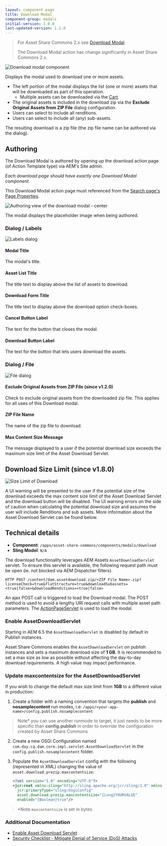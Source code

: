 ```yaml
---
layout: component-page
title: Download Modal
component-group: modals
initial-version: 1.0.0
last-updated-version: 1.2.0
---
```


> For Asset Share Commons 2.x see [Download Modal](../)
>
> The Download Modal action has change significantly in Asset Share Commons 2.x.

![Download modal component](./images/main.png)

Displays the modal used to download one or more assets.

* The left portion of the modal displays the list (one or more) assets that will be downloaded as part of this operation.
    * Multiple assets can be downloaded via the [Cart](../cart/). 
* The original assets is included in the download zip via the **Exclude Original Assets from ZIP File** dialog configuration.
* Users can select to include all renditions.
* Users can select to include all (any) sub-assets.

The resulting download is a zip file (the zip file name can be authored via the dialog).

## Authoring

The Download Modal is authored by opening up the download action page (of Action Template type) via AEM's Site admin. 

*Each download page should have exactly one Download Modal component.*

This Download Modal action page must referenced from the [Search page's Page Properties](../search/#page-properties). 

![Authoring view of the download modal - center](./images/authoring.png)

The modal displays the placeholder image when being authored.

### Dialog / Labels

![Labels dialog](./images/dialog-labels.png)

#### Modal Title

The modal's title.

#### Asset List Title

The title text to display above the list of assets to download.

#### Download Form Title

The title text to display above the download option check-boxes.

#### Cancel Button Label

The text for the button that closes the modal.

#### Download Button Label

The text for the button that lets users download the assets.

### Dialog / File

![File dialog](./images/dialog-download-options.png)

#### Exclude Original Assets from ZIP File (since v1.2.0)
 
Check to exclude original assets from the downloaded zip file. This applies for all uses of this Download modal.

#### ZIP File Name
 
The name of the zip file to download.

#### Max Content Size Message

The message displayed to a user if the potential download size exceeds the maximum size limit of the Asset Download Servlet.

## Download Size Limit (since v1.8.0)

![Size Limit of Download](./images/ui-size-limit.png)

A UI warning will be presented to the user if the potential size of the download exceeds the max content size limit of the Asset Download Servlet and the download button will be disabled. The UI warning errors on the side of caution when calculating the potential download size and assumes the user will include Renditions and sub assets. More information about the Asset Download Servlet can be found below.

## Technical details

* **Component**: `/apps/asset-share-commons/components/modals/download`
* **Sling Model**: `N/A`

The download functionality leverages AEM Assets `AssetDownloadServlet` servlet. To ensure this servlet is
available, the following request path must be open (ie. not blocked via AEM Dispatcher filters).

    HTTP POST /content/dam.assetdownload.zip/<ZIP File Name>.zip?licenseCheck=true&flatStructure=true&downloadSubassets=<true|false>&downloadRenditions=<true|false>

An ajax POST call is triggered to load the Download modal. The POST method is used to avoid a lengthy URI request calls with multiple asset path parameters. The [ActionPageServlet](https://github.com/Adobe-Marketing-Cloud/asset-share-commons/blob/master/core/src/main/java/com/adobe/aem/commons/assetshare/components/actions/impl/ActionPageServlet.java) is used to load the modal.

### Enable AssetDownloadServlet

Starting in AEM 6.5 the `AssetDownloadServlet` is disabled by default in Publish instances.

Asset Share Commons enables the `AssetDownloadServlet` on publish instances and sets a maximum download size of **1 GB**. It is recommended to set a max size as low as possible without affecting the day-to-day download requirements. A high value may impact performance.

### Update maxcontentsize for the AssetDownloadServlet

If you wish to change the default max size limit from **1GB** to a different value in production:

1. Create a folder with a naming convention that targets the **publish** and **nosamplecontent** run modes, i.e: `/apps/<your-app-name>/config.publish.nosamplecontent`
  
  > Note* you can use another runmode to target, it just needs to be more specific than **config.publish** in order to override the configuration created by Asset Share Commons

2. Create a new OSGi Configuration named `com.day.cq.dam.core.impl.servlet.AssetDownloadServlet` in the `config.publish.nosamplecontent` folder.

3. Populate the `AssetDownloadServlet` config with the following (represented in XML) changing the value of `asset.download.prezip.maxcontentsize`:

    ```xml
    <?xml version="1.0" encoding="UTF-8"?>
    <jcr:root xmlns:sling="http://sling.apache.org/jcr/sling/1.0" xmlns:jcr="http://www.jcp.org/jcr/1.0"
      jcr:primaryType="sling:OsgiConfig"
      asset.download.prezip.maxcontentsize="{Long}YOURVALUE"
      enabled="{Boolean}true"/>
    ```

  > *Note `maxcontentsize` is set in bytes

### Additional Documentation

* [Enable Asset Download Servlet](https://helpx.adobe.com/experience-manager/6-5/assets/using/download-assets-from-aem.html#EnableAssetDownloadServlet)
* [Security Checklist - Mitigate Denial of Service (DoS) Attacks](https://helpx.adobe.com/experience-manager/6-5/sites/administering/using/security-checklist.html#FurtherReadings)